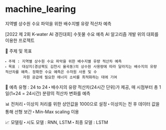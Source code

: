 # machine_learing
지역별 상수원 수요 파악을 위한 배수지별 유량 적산차 예측

[2022 제 2회 K-water AI 경진대회] 수돗물 수요 예측 AI 알고리즘 개발
위의 대회를 이용한 프로젝트

📍 주제 및 목표

    ⬝ 주제 : 지역별 상수원 수요 파악을 위한 배수지별 유량 적산차 예측
    ⬝ 목표 : 대상지(경상북도 김천시 율곡동)의 상수원 사용량에 따라 달라지는 배수지의 유량 적산차를 예측. 정확한 수요 예측은 수자원 사용 및 수
            자원 공급에 필요한 에너지 소비를 최적화하는 데에 기여

📍 예측 유형 : 24 to 24
    ⬝ 배수지의 유량 적산차(24시간 단위)가 제공, 매 시점부터 총 1일(1×24 = 24시간) 분량의 적산차 변화를 예측

📊 전처리
   ⬝ 이상치 처리를 위한 상안값을 1000으로 설정
   ⬝ 이상치는 전 후 데이터 값을 통해 선형 보간
   ⬝ Min-Max scaling 이용

📈 모델링
    ⬝ 시도 모델 : RNN, LSTM
    ⬝ 최종 모델 : LSTM

